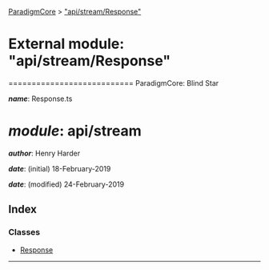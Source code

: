 [ParadigmCore](../README.md) > ["api/stream/Response"](../modules/_api_stream_response_.md)

# External module: "api/stream/Response"

\=========================== ParadigmCore: Blind Star

*__name__*: Response.ts

*__module__*: api/stream
==========

*__author__*: Henry Harder

*__date__*: (initial) 18-February-2019

*__date__*: (modified) 24-February-2019

## Index

### Classes

* [Response](../classes/_api_stream_response_.response.md)

---

